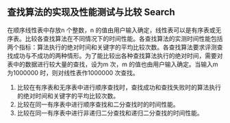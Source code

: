 ## 查找算法的实现及性能测试与比较 Search

在顺序线性表中存放n 个整数，n 的值由用户输入确定，线性表可以是有序表或无序表。比较各查找算法在不同情况下的时间性能。各查找算法的实测时间性能包括两个指标：算法执行的绝对时间和关键字的平均比较次数。各查找算法要求评测查找成功与不成功的两种情形。为了能比较出各种查找算法执行的绝对时间，需要对表中的数据进行较大量的查找，设为m 次，m 的值也由用户输入确定。当输入m 为1000000 时，则对线性表作1000000 次查找。

1. 比较在有序表和无序表中进行顺序查找时，查找成功和查找失败时的算法执行的绝对时间和关键字的平均比较次数。
2. 比较在同一有序表中进行顺序查找和二分查找时的时间性能。
3. 比较在同一有序表中进行非递归二分查找和递归二分查找的时间性能。
